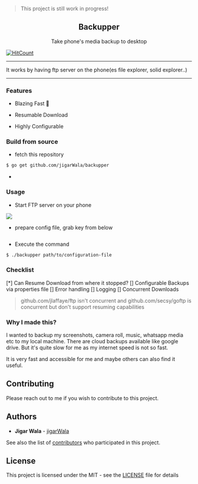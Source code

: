 > This project is still work in progress!

<div align="center">
<h2>Backupper</h2>
<p>Take phone's media backup to desktop</p>
</div>

[![HitCount](http://hits.dwyl.io/jigarWala/backupper.svg)](http://hits.dwyl.io/jigarWala/backupper)


-------------------------------------------------

It works by having ftp server on the phone(es file explorer, solid explorer..)

-------------------------------------------



### Features

* Blazing Fast :rocket:

* Resumable Download

* Highly Configurable

### Build from source

* fetch this repository

```bash
$ go get github.com/jigarWala/backupper
```

*

### Usage

* Start FTP server on your phone

<img align="center" src="https://imgur.com/YG8PQeI"/>


* prepare config file, grab key from below

```txt

```

* Execute the command

```bash
$ ./backupper path/to/configuration-file
```

### Checklist

[*] Can Resume Download from where it stopped?
[] Configurable Backups via properties file
[] Error handling
[] Logging
[] Concurrent Downloads

> github.com/jlaffaye/ftp  isn't concurrent and github.com/secsy/goftp is concurrent but don't support resuming capabilities



### Why I made this?


I wanted to backup my screenshots, camera roll, music, whatsapp media etc to my local machine. There are cloud backups available like google drive. But it's quite slow for me as my internet speed is not so fast.


It is very fast and accessible for me and maybe others can also find it useful.

## Contributing

Please reach out to me if you wish to contribute to this project.


## Authors

* **Jigar Wala**  - [jigarWala](https://github.com/jigarWala)

See also the list of [contributors](https://github.com/jigarWala/backupper/contributors) who participated in this project.

## License

This project is licensed under the MIT - see the [LICENSE](./LICENSE) file for details


